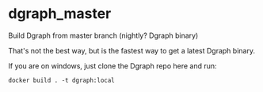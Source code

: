 # dgraph_master
Build Dgraph from master branch (nightly? Dgraph binary)

That's not the best way, but is the fastest way to get a latest Dgraph binary.

If you are on windows, just clone the Dgraph repo here and run:

```
docker build . -t dgraph:local
```
